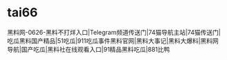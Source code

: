 # tai66
黑料网-0626-黑料不打烊入口|Telegram频道传送门|74猫导航主站|74猫传送门|吃瓜黑料国产精品|51吃瓜|911吃瓜事件黑料官网|黑料大事记|黑料大爆料|黑料网导航|国产吃瓜|黑料社在线观看入口|91精品黑料吃瓜|881比鸭
